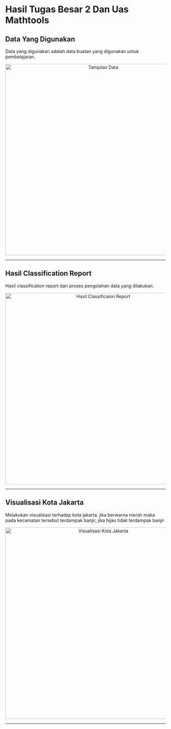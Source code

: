 # Hasil Tugas Besar 2 Dan Uas Mathtools 

## Data Yang Digunakan
Data yang digunakan adalah data buatan yang digunakan untuk pembelajaran.

<div align="center">
  <img src="https://github.com/user-attachments/assets/18fe397d-ae77-4a9a-b022-f4b0ab597b1d"alt="Tampilan Data" width="600">
</div>

---
## Hasil Classification Report
Hasil classification report dari proses pengolahan data yang dilakukan.

<div align="center">
  <img src="https://github.com/user-attachments/assets/5f58cd74-90ae-4da9-86bf-b53ec663a882"alt="Hasil Classificaion Report" width="600">
</div>

---

## Visualisasi Kota Jakarta
Melakukan visualisasi terhadap kota jakarta. jika berwarna merah maka pada kecamatan tersebut terdampak banjir, jika hijau tidak terdampak banjir

<div align="center">
  <img src="https://github.com/user-attachments/assets/a1895b7d-3dd5-40f0-9ed3-35e62264eddf"alt="Visualisasi Kota Jakarta" width="600">
</div>

---
